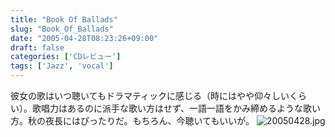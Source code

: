 ```yaml
---
title: "Book Of Ballads"
slug: "Book_Of_Ballads"
date: "2005-04-28T08:23:26+09:00"
draft: false
categories: ['CDレビュー']
tags: ['Jazz', 'vocal']
---
```


彼女の歌はいつ聴いてもドラマティックに感じる（時にはやや仰々しいくらい）。歌唱力はあるのに派手な歌い方はせず、一語一語をかみ締めるような歌い方。秋の夜長にはぴったりだ。もちろん、今聴いてもいいが。 ![20050428.jpg](/wp-content/archives/20050428.jpg)